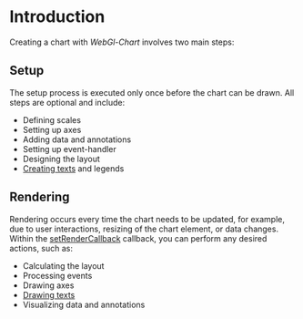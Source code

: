 # Introduction

Creating a chart with *WebGl-Chart* involves two main steps:

## Setup

The setup process is executed only once before the chart can be drawn. All steps are optional and include:

- Defining scales
- Setting up axes
- Adding data and annotations
- Setting up event-handler
- Designing the layout
- [Creating texts](draw-text.md) and legends

## Rendering

Rendering occurs every time the chart needs to be updated, for example, due to user interactions, resizing of the chart element, or data changes. Within the [setRenderCallback](renderer.md) callback, you can perform any desired actions, such as:

- Calculating the layout
- Processing events
- Drawing axes
- [Drawing texts](draw-text.md)
- Visualizing data and annotations

